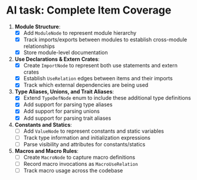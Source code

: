
# AI task: Complete Item Coverage

1. **Module Structure**:
   - [x] Add `ModuleNode` to represent module hierarchy
   - [x] Track imports/exports between modules to establish cross-module relationships
   - [x] Store module-level documentation

2. **Use Declarations & Extern Crates**:
   - [x] Create `ImportNode` to represent both use statements and extern crates
   - [x] Establish `UseRelation` edges between items and their imports
   - [x] Track which external dependencies are being used

3. **Type Aliases, Unions, and Trait Aliases**:
   - [x] Extend `TypeDefNode` enum to include these additional type definitions
   - [x] Add support for parsing type aliases
   - [x] Add support for parsing unions
   - [x] Add support for parsing trait aliases

4. **Constants and Statics**:
   - [ ] Add `ValueNode` to represent constants and static variables
   - [ ] Track type information and initialization expressions
   - [ ] Parse visibility and attributes for constants/statics

5. **Macros and Macro Rules**:
   - [ ] Create `MacroNode` to capture macro definitions
   - [ ] Record macro invocations as `MacroUseRelation`
   - [ ] Track macro usage across the codebase
